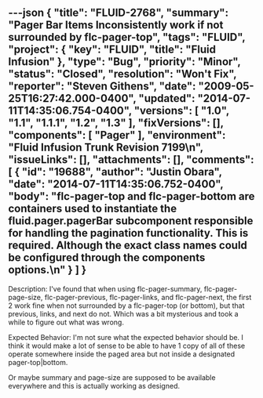 ---json
{
  "title": "FLUID-2768",
  "summary": "Pager Bar Items Inconsistently work if not surrounded by flc-pager-top",
  "tags": "FLUID",
  "project": {
    "key": "FLUID",
    "title": "Fluid Infusion"
  },
  "type": "Bug",
  "priority": "Minor",
  "status": "Closed",
  "resolution": "Won't Fix",
  "reporter": "Steven Githens",
  "date": "2009-05-25T16:27:42.000-0400",
  "updated": "2014-07-11T14:35:06.754-0400",
  "versions": [
    "1.0",
    "1.1",
    "1.1.1",
    "1.2",
    "1.3"
  ],
  "fixVersions": [],
  "components": [
    "Pager"
  ],
  "environment": "Fluid Infusion Trunk Revision 7199\n",
  "issueLinks": [],
  "attachments": [],
  "comments": [
    {
      "id": "19688",
      "author": "Justin Obara",
      "date": "2014-07-11T14:35:06.752-0400",
      "body": "flc-pager-top and flc-pager-bottom are containers used to instantiate the fluid.pager.pagerBar subcomponent responsible for handling the pagination functionality. This is required. Although the exact class names could be configured through the components options.\n"
    }
  ]
}
---
Description: I've found that when using flc-pager-summary, flc-pager-page-size, flc-pager-previous, flc-pager-links, and flc-pager-next, the first 2 work fine when not surrounded by a flc-pager-top (or bottom), but that previous, links, and next do not.  Which was a bit mysterious and took a while to figure out what was wrong.

Expected Behavior:  I'm not sure what the expected behavior should be.  I think it would make a lot of sense to be able to have 1 copy of all of these operate somewhere inside the paged area but not inside a designated pager-top|bottom.

Or maybe summary and page-size are supposed to be available everywhere and this is actually working as designed.

        